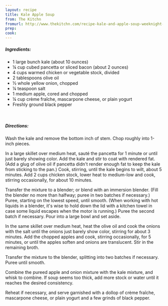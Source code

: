 ```yaml
---
layout: recipe
title: Kale Apple Soup
from: The Kitchn
fromurl: http://www.thekitchn.com/recipe-kale-and-apple-soup-weeknight-dinner-recipes-from-the-kitchn-71332
prep: 
cook: 
---
```


##### Ingredients:

* 1 large bunch kale (about 10 ounces)
* ¼ cup cubed pancetta or sliced bacon (about 2 ounces)
* 4 cups warmed chicken or vegetable stock, divided
* 2 tablespoons olive oil
* ½ whole yellow onion, chopped
* ¼ teaspoon salt
* 1 medium apple, cored and chopped
* ¼ cup crème fraîche, mascarpone cheese, or plain yogurt
* Freshly ground black pepper 

<br>

##### Directions:

 Wash the kale and remove the bottom inch of stem. Chop roughly into 1-inch pieces.

In a large skillet over medium heat, sauté the pancetta for 1 minute or until just barely showing color. Add the kale and stir to coat with rendered fat. (Add a glug of olive oil if pancetta didn't render enough fat to keep the kale from sticking to the pan.) Cook, stirring, until the kale begins to wilt, about 5 minutes. Add 2 cups chicken stock, lower heat to medium-low and cook, stirring occasionally, for about 10 minutes.

Transfer the mixture to a blender; or blend with an immersion blender. (Fill the blender no more than halfway; puree in two batches if necessary.) Puree, starting on the lowest speed, until smooth. (When working with hot liquids in a blender, it's wise to hold down the lid with a kitchen towel in case some liquid escapes when the motor is running.) Puree the second batch if necessary. Pour into a large bowl and set aside.

In the same skillet over medium heat, heat the olive oil and cook the onions with the salt until the onions just barely show color, stirring for about 3 minutes. Add the chopped apples and cook, stirring occasionally, for 5 minutes, or until the apples soften and onions are translucent. Stir in the remaining broth.

Transfer the mixture to the blender, splitting into two batches if necessary. Puree until smooth.

Combine the pureed apple and onion mixture with the kale mixture, and whisk to combine. If soup seems too thick, add more stock or water until it reaches the desired consistency.

Reheat if necessary, and serve garnished with a dollop of crème fraîche, mascarpone cheese, or plain yogurt and a few grinds of black pepper. 
